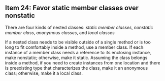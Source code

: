 ## Item 24: Favor static member classes over nonstatic

There are four kinds of nested classes:
*static member classes*, *nonstatic member class*, *anonymous classes*, and *local classes*

If a nested class needs to be visible outside of a single method or is too long to fit comfortably inside a method,
use a member class. If each instance of a member class needs a reference to its enclosing instance, make nonstatic;
otherwise, make it static. Assuming the class belongs inside a method, if you need to create instances from one location
and there is preexisting type that characterizes the class, make it an anonymous class; otherwise, make it a local class.
